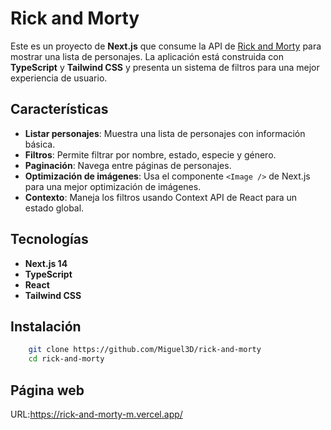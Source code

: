 # Rick and Morty

Este es un proyecto de **Next.js** que consume la API de [Rick and Morty](https://rickandmortyapi.com/api/character) para mostrar una lista de personajes. La aplicación está construida con **TypeScript** y **Tailwind CSS** y presenta un sistema de filtros para una mejor experiencia de usuario.

## Características

- **Listar personajes**: Muestra una lista de personajes con información básica.
- **Filtros**: Permite filtrar por nombre, estado, especie y género.
- **Paginación**: Navega entre páginas de personajes.
- **Optimización de imágenes**: Usa el componente `<Image />` de Next.js para una mejor optimización de imágenes.
- **Contexto**: Maneja los filtros usando Context API de React para un estado global.

## Tecnologías

- **Next.js 14**
- **TypeScript**
- **React**
- **Tailwind CSS**

## Instalación

```bash
    git clone https://github.com/Miguel3D/rick-and-morty
    cd rick-and-morty
```

## Página web

URL:https://rick-and-morty-m.vercel.app/
